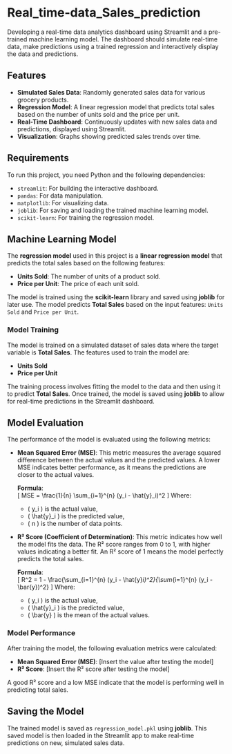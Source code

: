 # Real_time-data_Sales_prediction
Developing a real-time data analytics dashboard using Streamlit and a pre-trained machine learning model. The dashboard should simulate real-time data, make predictions using a trained regression  and interactively display the data and predictions.

## Features

- **Simulated Sales Data**: Randomly generated sales data for various grocery products.
- **Regression Model**: A linear regression model that predicts total sales based on the number of units sold and the price per unit.
- **Real-Time Dashboard**: Continuously updates with new sales data and predictions, displayed using Streamlit.
- **Visualization**: Graphs showing predicted sales trends over time.

## Requirements

To run this project, you need Python and the following dependencies:

- `streamlit`: For building the interactive dashboard.
- `pandas`: For data manipulation.
- `matplotlib`: For visualizing data.
- `joblib`: For saving and loading the trained machine learning model.
- `scikit-learn`: For training the regression model.

## Machine Learning Model

The **regression model** used in this project is a **linear regression model** that predicts the total sales based on the following features:

- **Units Sold**: The number of units of a product sold.
- **Price per Unit**: The price of each unit sold.

The model is trained using the **scikit-learn** library and saved using **joblib** for later use. The model predicts **Total Sales** based on the input features: `Units Sold` and `Price per Unit`.

### Model Training

The model is trained on a simulated dataset of sales data where the target variable is **Total Sales**. The features used to train the model are:

- **Units Sold**
- **Price per Unit**

The training process involves fitting the model to the data and then using it to predict **Total Sales**. Once trained, the model is saved using **joblib** to allow for real-time predictions in the Streamlit dashboard.

## Model Evaluation

The performance of the model is evaluated using the following metrics:

- **Mean Squared Error (MSE)**: This metric measures the average squared difference between the actual values and the predicted values. A lower MSE indicates better performance, as it means the predictions are closer to the actual values.
  
  **Formula**:  
  \[
  MSE = \frac{1}{n} \sum_{i=1}^{n} (y_i - \hat{y}_i)^2
  \]
  Where:
  - \( y_i \) is the actual value,
  - \( \hat{y}_i \) is the predicted value,
  - \( n \) is the number of data points.

- **R² Score (Coefficient of Determination)**: This metric indicates how well the model fits the data. The R² score ranges from 0 to 1, with higher values indicating a better fit. An R² score of 1 means the model perfectly predicts the total sales.

  **Formula**:  
  \[
  R^2 = 1 - \frac{\sum_{i=1}^{n} (y_i - \hat{y}_i)^2}{\sum_{i=1}^{n} (y_i - \bar{y})^2}
  \]
  Where:
  - \( y_i \) is the actual value,
  - \( \hat{y}_i \) is the predicted value,
  - \( \bar{y} \) is the mean of the actual values.

### Model Performance

After training the model, the following evaluation metrics were calculated:
- **Mean Squared Error (MSE)**: [Insert the value after testing the model]
- **R² Score**: [Insert the R² score after testing the model]

A good R² score and a low MSE indicate that the model is performing well in predicting total sales.

## Saving the Model

The trained model is saved as `regression_model.pkl` using **joblib**. This saved model is then loaded in the Streamlit app to make real-time predictions on new, simulated sales data.

